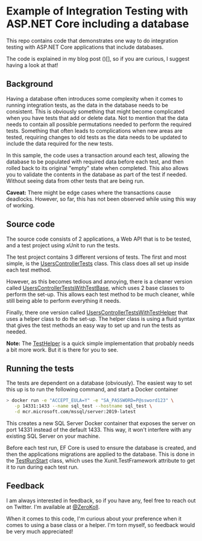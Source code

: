 # Example of Integration Testing with ASP.NET Core including a database

This repo contains code that demonstrates one way to do integration testing with ASP.NET Core applications that include databases. 

The code is explained in my blog post ()[], so if you are curious, I suggest having a look at that!

## Background

Having a database often introduces some complexity when it comes to running integration tests, as the data in the database needs to be consistent. This is obviously something that might become complicated when you have tests that add or delete data. Not to mention that the data needs to contain all possible permutations needed to perform the required tests. Something that often leads to complications when new areas are tested, requiring changes to old tests as the data needs to be updated to include the data required for the new tests.

In this sample, the code uses a transaction around each test, allowing the database to be populated with required data before each test, and then rolled back to its original "empty" state when completed. This also allows you to validate the contents in the database as part of the test if needed. Without seeing data from other tests that are being run.

__Caveat:__ There might be edge cases where the transactions cause deadlocks. However, so far, this has not been observed while using this way of working.

## Source code

The source code consists of 2 applications, a Web API that is to be tested, and a test project using xUnit to run the tests.

The test project contains 3 different versions of tests. The first and most simple, is the [UsersControllerTests](./AspNetCoreTesting.Api.Tests/UsersControllerTests.cs) class. This class does all set up inside each test method. 

However, as this becomes tedious and annoying, there is a cleaner version called [UsersControllerTestsWithTestBase](./AspNetCoreTesting.Api.Tests/UsersControllerTestsWithTestBase.cs), which uses 2 base classes to perform the set-up. This allows each test method to be much cleaner, while still being able to perform everything it needs.

Finally, there one version called [UsersControllerTestsWithTestHelper](AspNetCoreTesting.Api.Tests/UsersControllerTestsWithTestHelper.cs) that uses a helper class to do the set-up. The helper class is using a fluid syntax that gives the test methods an easy way to set up and run the tests as needed. 

__Note:__ The [TestHelper](AspNetCoreTesting.Api.Tests/Infrastructure/TestHelper.cs) is a quick simple implementation that probably needs a bit more work. But it is there for you to see.

## Running the tests

The tests are dependent on a database (obviously). The easiest way to set this up is to run the following command, and start a Docker container

```bash
> docker run -e "ACCEPT_EULA=Y" -e "SA_PASSWORD=P@ssword123" \
   -p 14331:1433 --name sql_test --hostname sql_test \
   -d mcr.microsoft.com/mssql/server:2019-latest
```

This creates a new SQL Server Docker container that exposes the server on port 14331 instead of the default 1433. This way, it won't interfere with any existing SQL Server on your machine.

Before each test run, EF Core is used to ensure the database is created, and then the applications migrations are applied to the database. This is done in the [TestRunStart](AspNetCoreTesting.Api.Tests/TestRunStart.cs) class, which uses the Xunit.TestFramework attribute to get it to run during each test run.

## Feedback

I am always interested in feedback, so if you have any, feel free to reach out on Twitter. I'm available at [@ZeroKoll](https://twitter.com/ZeroKoll).

When it comes to this code, I'm curious about your preference when it comes to using a base class or a helper. I'm torn myself, so feedback would be very much appreciated!